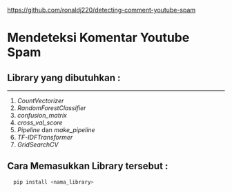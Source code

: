 https://github.com/ronaldj220/detecting-comment-youtube-spam
# Mendeteksi Komentar Youtube Spam

## Library yang dibutuhkan : 

---

1. _CountVectorizer_
2. _RandomForestClassifier_
3. _confusion_matrix_
4. _cross_val_score_
5. _Pipeline_ dan _make_pipeline_
6. _TF-IDFTransformer_
7. _GridSearchCV_

## Cara Memasukkan Library tersebut :

```bash
  pip install <nama_library>
```
